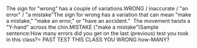 The sign for "wrong" has a couple of variations.WRONG / inaccurate / "an error" / "a mistake"The sign for wrong has a variation that can mean "make a mistake," "make an 
	error," or "have an accident."  The movement twists a 
	"Y-hand" across the chin.MISTAKE ("make a mistake")Sample sentence:How many errors did you get on the last (previous) test you took in this 
	class?= PAST TEST THIS CLASS YOU WRONG how-MANY?